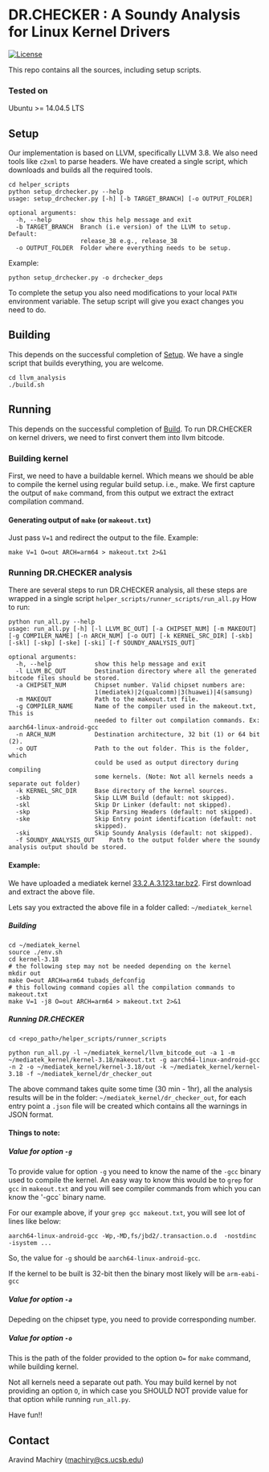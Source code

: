 DR.CHECKER : A Soundy Analysis for Linux Kernel Drivers
===================

[![License](https://img.shields.io/github/license/angr/angr.svg)](https://github.com/ucsb-seclab/dr_checker/blob/master/LICENSE)

This repo contains all the sources, including setup scripts.
### Tested on
Ubuntu >= 14.04.5 LTS

## Setup
Our implementation is based on LLVM, specifically LLVM 3.8. We also need tools like `c2xml` to parse headers.
We have created a single script, which downloads and builds all the required tools.
```
cd helper_scripts
python setup_drchecker.py --help
usage: setup_drchecker.py [-h] [-b TARGET_BRANCH] [-o OUTPUT_FOLDER]

optional arguments:
  -h, --help        show this help message and exit
  -b TARGET_BRANCH  Branch (i.e version) of the LLVM to setup. Default:
                    release_38 e.g., release_38
  -o OUTPUT_FOLDER  Folder where everything needs to be setup.

```
Example:
```
python setup_drchecker.py -o drchecker_deps
```
To complete the setup you also need modifications to your local `PATH` environment variable. The setup script will give you exact changes you need to do.
## Building
This depends on the successful completion of [Setup](#markdown-header-setup).
We have a single script that builds everything, you are welcome.
```
cd llvm_analysis
./build.sh
```
## Running
This depends on the successful completion of [Build](#markdown-header-building).
To run DR.CHECKER on kernel drivers, we need to first convert them into llvm bitcode.
### Building kernel
First, we need to have a buildable kernel. Which means we should be able to compile the kernel using regular build setup. i.e., make.
We first capture the output of `make` command, from this output we extract the extract compilation command.
#### Generating output of `make` (or `makeout.txt`)
Just pass `V=1` and redirect the output to the file.
Example:
```
make V=1 O=out ARCH=arm64 > makeout.txt 2>&1
```
### Running DR.CHECKER analysis
There are several steps to run DR.CHECKER analysis, all these steps are wrapped in a single script `helper_scripts/runner_scripts/run_all.py`
How to run:
```
python run_all.py --help
usage: run_all.py [-h] [-l LLVM_BC_OUT] [-a CHIPSET_NUM] [-m MAKEOUT] [-g COMPILER_NAME] [-n ARCH_NUM] [-o OUT] [-k KERNEL_SRC_DIR] [-skb] [-skl] [-skp] [-ske] [-ski] [-f SOUNDY_ANALYSIS_OUT]

optional arguments:
  -h, --help            show this help message and exit
  -l LLVM_BC_OUT        Destination directory where all the generated bitcode files should be stored.
  -a CHIPSET_NUM        Chipset number. Valid chipset numbers are:
                        1(mediatek)|2(qualcomm)|3(huawei)|4(samsung)
  -m MAKEOUT            Path to the makeout.txt file.
  -g COMPILER_NAME      Name of the compiler used in the makeout.txt, This is
                        needed to filter out compilation commands. Ex: aarch64-linux-android-gcc
  -n ARCH_NUM           Destination architecture, 32 bit (1) or 64 bit (2).
  -o OUT                Path to the out folder. This is the folder, which
                        could be used as output directory during compiling
                        some kernels. (Note: Not all kernels needs a separate out folder)
  -k KERNEL_SRC_DIR     Base directory of the kernel sources.
  -skb                  Skip LLVM Build (default: not skipped).
  -skl                  Skip Dr Linker (default: not skipped).
  -skp                  Skip Parsing Headers (default: not skipped).
  -ske                  Skip Entry point identification (default: not
                        skipped).
  -ski                  Skip Soundy Analysis (default: not skipped).
  -f SOUNDY_ANALYSIS_OUT    Path to the output folder where the soundy analysis output should be stored.

```
#### Example:
We have uploaded a mediatek kernel [33.2.A.3.123.tar.bz2](https://drive.google.com/open?id=0B4XwT5D6qkNmLXdNTk93MjU3SWM). 
First download and extract the above file.

Lets say you extracted the above file in a folder called: `~/mediatek_kernel`

##### Building
```
cd ~/mediatek_kernel
source ./env.sh
cd kernel-3.18
# the following step may not be needed depending on the kernel
mkdir out
make O=out ARCH=arm64 tubads_defconfig
# this following command copies all the compilation commands to makeout.txt
make V=1 -j8 O=out ARCH=arm64 > makeout.txt 2>&1
```
##### Running DR.CHECKER
```
cd <repo_path>/helper_scripts/runner_scripts

python run_all.py -l ~/mediatek_kernel/llvm_bitcode_out -a 1 -m ~/mediatek_kernel/kernel-3.18/makeout.txt -g aarch64-linux-android-gcc -n 2 -o ~/mediatek_kernel/kernel-3.18/out -k ~/mediatek_kernel/kernel-3.18 -f ~/mediatek_kernel/dr_checker_out
```
The above command takes quite some time (30 min - 1hr), all the analysis results will be in the folder: `~/mediatek_kernel/dr_checker_out`, for each entry point a `.json` file will be created which contains all the warnings in JSON format.

#### Things to note:
##### Value for option `-g`
To provide value for option `-g` you need to know the name of the `-gcc` binary used to compile the kernel.
An easy way to know this would be to `grep` for `gcc` in `makeout.txt` and you will see compiler commands from which you can know the '-gcc` binary name.

For our example above, if your `grep gcc makeout.txt`, you will see lot of lines like below:
```
aarch64-linux-android-gcc -Wp,-MD,fs/jbd2/.transaction.o.d  -nostdinc -isystem ...
```
So, the value for `-g` should be `aarch64-linux-android-gcc`. 

If the kernel to be built is 32-bit then the binary most likely will be `arm-eabi-gcc`

##### Value for option `-a`
Depeding on the chipset type, you need to provide corresponding number.

##### Value for option `-o`
This is the path of the folder provided to the option `O=` for `make` command, while building kernel.

Not all kernels need a separate out path. You may build kernel by not providing an option `O`, in which case you SHOULD NOT provide value for that option while running `run_all.py`.

Have fun!!

## Contact
Aravind Machiry (machiry@cs.ucsb.edu)

